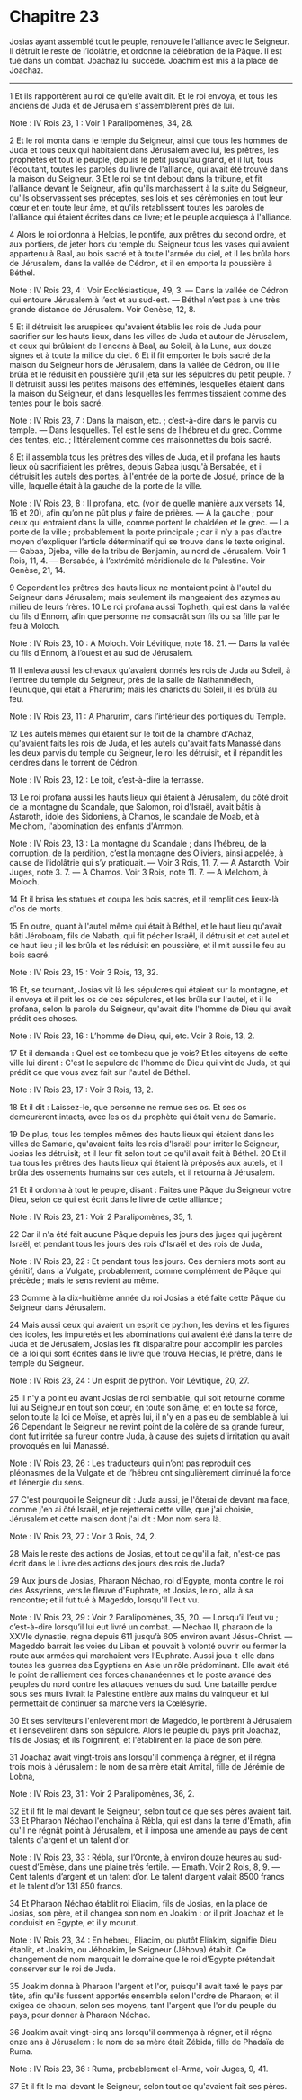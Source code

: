 # Chapitre 23

Josias ayant assemblé tout le peuple, renouvelle l’alliance avec le Seigneur.
Il détruit le reste de l’idolâtrie, et ordonne la célébration de la Pâque.
Il est tué dans un combat.
Joachaz lui succède.
Joachim est mis à la place de Joachaz.

***

1 Et ils rapportèrent au roi ce qu'elle avait dit. Et le roi envoya, et tous les anciens de Juda et de Jérusalem s'assemblèrent près de lui.

<span class="bible-note">Note : </span> IV Rois 23, 1 : Voir 1 Paralipomènes, 34, 28.

2 Et le roi monta dans le temple du Seigneur, ainsi que tous les hommes de Juda et tous ceux qui habitaient dans Jérusalem avec lui, les prêtres, les prophètes et tout le peuple, depuis le petit jusqu'au grand, et il lut, tous l'écoutant, toutes les paroles du livre de l'alliance, qui avait été trouvé dans la maison du Seigneur. 3 Et le roi se tint debout dans la tribune, et fit l'alliance devant le Seigneur, afin qu'ils marchassent à la suite du Seigneur, qu'ils observassent ses préceptes, ses lois et ses cérémonies en tout leur cœur et en toute leur âme, et qu'ils rétablissent toutes les paroles de l'alliance qui étaient écrites dans ce livre; et le peuple acquiesça à l'alliance.


4 Alors le roi ordonna à Helcias, le pontife, aux prêtres du second ordre, et aux portiers, de jeter hors du temple du Seigneur tous les vases qui avaient appartenu à Baal, au bois sacré et à toute l'armée du ciel, et il les brûla hors de Jérusalem, dans la vallée de Cédron, et il en emporta la poussière à Béthel.

<span class="bible-note">Note : </span> IV Rois 23, 4 : Voir Ecclésiastique, 49, 3. ― Dans la vallée de Cédron qui entoure Jérusalem à l’est et au sud-est. ― Béthel n’est pas à une très grande distance de Jérusalem. Voir Genèse, 12, 8.

5 Et il détruisit les aruspices qu'avaient établis les rois de Juda pour sacrifier sur les hauts lieux, dans les villes de Juda et autour de Jérusalem, et ceux qui brûlaient de l'encens à Baal, au Soleil, à la Lune, aux douze signes et à toute la milice du ciel. 6 Et il fit emporter le bois sacré de la maison du Seigneur hors de Jérusalem, dans la vallée de Cédron, où il le brûla et le réduisit en poussière qu'il jeta sur les sépulcres du petit peuple. 7 Il détruisit aussi les petites maisons des efféminés, lesquelles étaient dans la maison du Seigneur, et dans lesquelles les femmes tissaient comme des tentes pour le bois sacré.

<span class="bible-note">Note : </span> IV Rois 23, 7 : Dans la maison, etc. ; c’est-à-dire dans le parvis du temple. ― Dans lesquelles. Tel est le sens de l’hébreu et du grec. Comme des tentes, etc. ; littéralement comme des maisonnettes du bois sacré.

8 Et il assembla tous les prêtres des villes de Juda, et il profana les hauts lieux où sacrifiaient les prêtres, depuis Gabaa jusqu'à Bersabée, et il détruisit les autels des portes, à l'entrée de la porte de Josué, prince de la ville, laquelle était à la gauche de la porte de la ville.

<span class="bible-note">Note : </span> IV Rois 23, 8 : Il profana, etc. (voir de quelle manière aux versets 14, 16 et 20), afin qu’on ne pût plus y faire de prières. ― A la gauche ; pour ceux qui entraient dans la ville, comme portent le chaldéen et le grec. ― La porte de la ville ; probablement la porte principale ; car il n’y a pas d’autre moyen d’expliquer l’article déterminatif qui se trouve dans le texte original. ― Gabaa, Djeba, ville de la tribu de Benjamin, au nord de Jérusalem. Voir 1 Rois, 11, 4. ― Bersabée, à l’extrémité méridionale de la Palestine. Voir Genèse, 21, 14.

9 Cependant les prêtres des hauts lieux ne montaient point à l'autel du Seigneur dans Jérusalem; mais seulement ils mangeaient des azymes au milieu de leurs frères. 10 Le roi profana aussi Topheth, qui est dans la vallée du fils d'Ennom, afin que personne ne consacrât son fils ou sa fille par le feu à Moloch.

<span class="bible-note">Note : </span> IV Rois 23, 10 : A Moloch. Voir Lévitique, note 18. 21. ― Dans la vallée du fils d’Ennom, à l’ouest et au sud de Jérusalem.

11 Il enleva aussi les chevaux qu'avaient donnés les rois de Juda au Soleil, à l'entrée du temple du Seigneur, près de la salle de Nathanmélech, l'eunuque, qui était à Pharurim; mais les chariots du Soleil, il les brûla au feu.

<span class="bible-note">Note : </span> IV Rois 23, 11 : A Pharurim, dans l’intérieur des portiques du Temple.

12 Les autels mêmes qui étaient sur le toit de la chambre d'Achaz, qu'avaient faits les rois de Juda, et les autels qu'avait faits Manassé dans les deux parvis du temple du Seigneur, le roi les détruisit, et il répandit les cendres dans le torrent de Cédron.

<span class="bible-note">Note : </span> IV Rois 23, 12 : Le toit, c’est-à-dire la terrasse.

13 Le roi profana aussi les hauts lieux qui étaient à Jérusalem, du côté droit de la montagne du Scandale, que Salomon, roi d'Israël, avait bâtis à Astaroth, idole des Sidoniens, à Chamos, le scandale de Moab, et à Melchom, l'abomination des enfants d'Ammon.

<span class="bible-note">Note : </span> IV Rois 23, 13 : La montagne du Scandale ; dans l’hébreu, de la corruption, de la perdition, c’est la montagne des Oliviers, ainsi appelée, à cause de l’idolâtrie qui s’y pratiquait. ― Voir 3 Rois, 11, 7. ― A Astaroth. Voir Juges, note 3. 7. ― A Chamos. Voir 3 Rois, note 11. 7. ― A Melchom, à Moloch.

14 Et il brisa les statues et coupa les bois sacrés, et il remplit ces lieux-là d'os de morts.


15 En outre, quant à l'autel même qui était à Béthel, et le haut lieu qu'avait bâti Jéroboam, fils de Nabath, qui fit pécher Israël, il détruisit et cet autel et ce haut lieu ; il les brûla et les réduisit en poussière, et il mit aussi le feu au bois sacré.

<span class="bible-note">Note : </span> IV Rois 23, 15 : Voir 3 Rois, 13, 32.


16 Et, se tournant, Josias vit là les sépulcres qui étaient sur la montagne, et il envoya et il prit les os de ces sépulcres, et les brûla sur l'autel, et il le profana, selon la parole du Seigneur, qu'avait dite l'homme de Dieu qui avait prédit ces choses.

<span class="bible-note">Note : </span> IV Rois 23, 16 : L’homme de Dieu, qui, etc. Voir 3 Rois, 13, 2.

17 Et il demanda : Quel est ce tombeau que je vois? Et les citoyens de cette ville lui dirent : C'est le sépulcre de l'homme de Dieu qui vint de Juda, et qui prédit ce que vous avez fait sur l'autel de Béthel.

<span class="bible-note">Note : </span> IV Rois 23, 17 : Voir 3 Rois, 13, 2.

18 Et il dit : Laissez-le, que personne ne remue ses os. Et ses os demeurèrent intacts, avec les os du prophète qui était venu de Samarie.


19 De plus, tous les temples mêmes des hauts lieux qui étaient dans les villes de Samarie, qu'avaient faits les rois d'Israël pour irriter le Seigneur, Josias les détruisit; et il leur fit selon tout ce qu'il avait fait à Béthel. 20 Et il tua tous les prêtres des hauts lieux qui étaient là préposés aux autels, et il brûla des ossements humains sur ces autels, et il retourna à Jérusalem.


21 Et il ordonna à tout le peuple, disant : Faites une Pâque du Seigneur votre Dieu, selon ce qui est écrit dans le livre de cette alliance ;

<span class="bible-note">Note : </span> IV Rois 23, 21 : Voir 2 Paralipomènes, 35, 1.

22 Car il n'a été fait aucune Pâque depuis les jours des juges qui jugèrent Israël, et pendant tous les jours des rois d'Israël et des rois de Juda,

<span class="bible-note">Note : </span> IV Rois 23, 22 : Et pendant tous les jours. Ces derniers mots sont au génitif, dans la Vulgate, probablement, comme complément de Pâque qui précède ; mais le sens revient au même.

23 Comme à la dix-huitième année du roi Josias a été faite cette Pâque du Seigneur dans Jérusalem.


24 Mais aussi ceux qui avaient un esprit de python, les devins et les figures des idoles, les impuretés et les abominations qui avaient été dans la terre de Juda et de Jérusalem, Josias les fit disparaître pour accomplir les paroles de la loi qui sont écrites dans le livre que trouva Helcias, le prêtre, dans le temple du Seigneur.

<span class="bible-note">Note : </span> IV Rois 23, 24 : Un esprit de python. Voir Lévitique, 20, 27.


25 Il n'y a point eu avant Josias de roi semblable, qui soit retourné comme lui au Seigneur en tout son cœur, en toute son âme, et en toute sa force, selon toute la loi de Moïse, et après lui, il n'y en a pas eu de semblable à lui. 26 Cependant le Seigneur ne revint point de la colère de sa grande fureur, dont fut irritée sa fureur contre Juda, à cause des sujets d'irritation qu'avait provoqués en lui Manassé.

<span class="bible-note">Note : </span> IV Rois 23, 26 : Les traducteurs qui n’ont pas reproduit ces pléonasmes de la Vulgate et de l’hébreu ont singulièrement diminué la force et l’énergie du sens.

27 C'est pourquoi le Seigneur dit : Juda aussi, je l'ôterai de devant ma face, comme j'en ai ôté Israël, et je rejetterai cette ville, que j'ai choisie, Jérusalem et cette maison dont j'ai dit : Mon nom sera là.

<span class="bible-note">Note : </span> IV Rois 23, 27 : Voir 3 Rois, 24, 2.


28 Mais le reste des actions de Josias, et tout ce qu'il a fait, n'est-ce pas écrit dans le Livre des actions des jours des rois de Juda?


29 Aux jours de Josias, Pharaon Néchao, roi d'Egypte, monta contre le roi des Assyriens, vers le fleuve d'Euphrate, et Josias, le roi, alla à sa rencontre; et il fut tué à Mageddo, lorsqu'il l'eut vu.

<span class="bible-note">Note : </span> IV Rois 23, 29 : Voir 2 Paralipomènes, 35, 20. ― Lorsqu’il l’eut vu ; c’est-à-dire lorsqu’il lui eut livré un combat. ― Néchao II, pharaon de la XXVIe dynastie, régna depuis 611 jusqu’à 605 environ avant Jésus-Christ. ― Mageddo barrait les voies du Liban et pouvait à volonté ouvrir ou fermer la route aux armées qui marchaient vers l’Euphrate. Aussi joua-t-elle dans toutes les guerres des Egyptiens en Asie un rôle prédominant. Elle avait été le point de ralliement des forces chananéennes et le poste avancé des peuples du nord contre les attaques venues du sud. Une bataille perdue sous ses murs livrait la Palestine entière aux mains du vainqueur et lui permettait de continuer sa marche vers la Cœlésyrie.

30 Et ses serviteurs l'enlevèrent mort de Mageddo, le portèrent à Jérusalem et l'ensevelirent dans son sépulcre. Alors le peuple du pays prit Joachaz, fils de Josias; et ils l'oignirent, et l'établirent en la place de son père.


31 Joachaz avait vingt-trois ans lorsqu'il commença à régner, et il régna trois mois à Jérusalem : le nom de sa mère était Amital, fille de Jérémie de Lobna,

<span class="bible-note">Note : </span> IV Rois 23, 31 : Voir 2 Paralipomènes, 36, 2.

32 Et il fit le mal devant le Seigneur, selon tout ce que ses pères avaient fait. 33 Et Pharaon Néchao l'enchaîna à Rébla, qui est dans la terre d'Emath, afin qu'il ne régnât point à Jérusalem, et il imposa une amende au pays de cent talents d'argent et un talent d'or.

<span class="bible-note">Note : </span> IV Rois 23, 33 : Rébla, sur l’Oronte, à environ douze heures au sud-ouest d’Emèse, dans une plaine très fertile. ― Emath. Voir 2 Rois, 8, 9. ― Cent talents d’argent et un talent d’or. Le talent d’argent valait 8500 francs et le talent d’or 131 850 francs.

34 Et Pharaon Néchao établit roi Eliacim, fils de Josias, en la place de Josias, son père, et il changea son nom en Joakim : or il prit Joachaz et le conduisit en Egypte, et il y mourut.

<span class="bible-note">Note : </span> IV Rois 23, 34 : En hébreu, Eliacim, ou plutôt Eliakim, signifie Dieu établit, et Joakim, ou Jéhoakim, le Seigneur (Jéhova) établit. Ce changement de nom marquait le domaine que le roi d’Egypte prétendait conserver sur le roi de Juda.

35 Joakim donna à Pharaon l'argent et l'or, puisqu'il avait taxé le pays par tête, afin qu'ils fussent apportés ensemble selon l'ordre de Pharaon; et il exigea de chacun, selon ses moyens, tant l'argent que l'or du peuple du pays, pour donner à Pharaon Néchao.


36 Joakim avait vingt-cinq ans lorsqu'il commença à régner, et il régna onze ans à Jérusalem : le nom de sa mère était Zébida, fille de Phadaïa de Ruma.

<span class="bible-note">Note : </span> IV Rois 23, 36 : Ruma, probablement el-Arma, voir Juges, 9, 41.

37 Et il fit le mal devant le Seigneur, selon tout ce qu'avaient fait ses pères.

